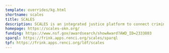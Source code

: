 ```yaml
---
template: overrides/kg.html
shortname: scales
title: SCALES
description: SCALES is an integrated justice platform to connect criminal justice data across data silos.
homepage: https://scales-okn.org/
funding: https://www.nsf.gov/awardsearch/showAward?AWD_ID=2333803
sparql: https://frink.apps.renci.org/scales/sparql
tpf: https://frink.apps.renci.org/ldf/scales
---
```



